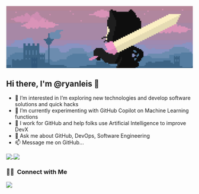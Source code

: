 
<a>
  <img align="center" src="https://github.com/nolecram/nolecram/blob/main/Images/1.png" width="780" />
</a>

## Hi there, I'm @ryanleis 👋 

- 👀 I’m interested in I’m exploring new technologies and develop software solutions and quick hacks
- 🌱 I’m currently experimenting with GitHub Copilot on Machine Learning functions
- 👯 I work for GitHub and help folks use Artificial Intelligence to improve DevX
- 💬 Ask me about GitHub, DevOps, Software Engineering
- 📫 Message me on GitHub...

<a href="https://github.com/anuraghazra/github-readme-stats">
  <img align="center" src="https://github-readme-stats.vercel.app/api?username=ryanleis&rank_icon=github&count_private=true&show_icons=true&theme=tokyonight" />
</a>
<a href="https://github.com/anuraghazra/github-readme-stats">
  <img align="center" src="https://github-readme-stats.vercel.app/api/top-langs/?username=nolecram&layout=compact&theme=tokyonight&langs_count=8" width='308'>
</a> 

### 🤝🏻 &nbsp;Connect with Me

<p align="left">
<a href="https://linkedin.com/in/ryanleis"><img src="https://img.shields.io/badge/-Ryan%20C%20Leis-0077B5?style=flat&logo=Linkedin&logoColor=white"/></a>

</p>

